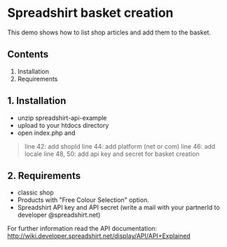 # Spreadshirt basket creation
This demo shows how to list shop articles and add them to the basket.

## Contents
1. Installation
2. Requirements


## 1. Installation
* unzip spreadshirt-api-example
* upload to your htdocs directory
* open index.php and
> line 42: add shopId
> line 44: add platform (net or com)
> line 46: add locale
> line 48, 50: add api key and secret for basket creation

## 2. Requirements
* classic shop
* Products with "Free Colour Selection" option. 
* Spreadshirt API key and API secret (write a mail with your partnerId to developer @spreadshirt.net)

For further information read the API documentation: http://wiki.developer.spreadshirt.net/display/API/API+Explained